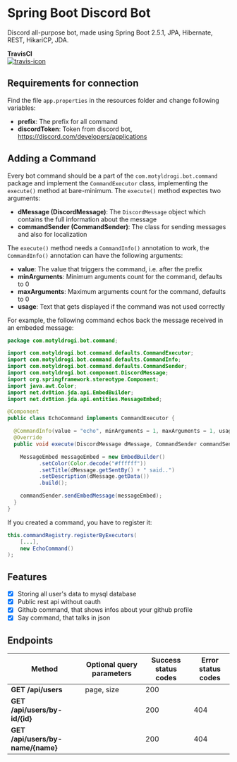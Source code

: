 # Spring Boot Discord Bot
Discord all-purpose bot, made using Spring Boot 2.5.1, JPA, Hibernate, REST, HikariCP, JDA.

**TravisCI**<br>
[![travis-icon]][travis]

Requirements for connection
---
Find the file `app.properties` in the resources folder and change following variables:

- **prefix**: The prefix for all command
- **discordToken**: Token from discord bot, https://discord.com/developers/applications

Adding a Command
---

Every bot command should be a part of the `com.motyldrogi.bot.command` package and implement the `CommandExecutor` class, implementing the `execute()` method at bare-minimum. The `execute()` method expectes two arguments:

- **dMessage (DiscordMessage)**: The `DiscordMessage` object which contains the full information about the message
- **commandSender (CommandSender)**: The class for sending messages and also for localization

The `execute()` method needs a `CommandInfo()` annotation to work, the `CommandInfo()` annotation can have the following arguments:

- **value**: The value that triggers the command, i.e. after the prefix
- **minArguments**: Minimum arguments count for the command, defaults to 0
- **maxArguments**: Maximum arguments count for the command, defaults to 0
- **usage**: Text that gets displayed if the command was not used correctly

For example, the following command echos back the message received in an embeded message:

```java
package com.motyldrogi.bot.command;

import com.motyldrogi.bot.command.defaults.CommandExecutor;
import com.motyldrogi.bot.command.defaults.CommandInfo;
import com.motyldrogi.bot.command.defaults.CommandSender;
import com.motyldrogi.bot.component.DiscordMessage;
import org.springframework.stereotype.Component;
import java.awt.Color;
import net.dv8tion.jda.api.EmbedBuilder;
import net.dv8tion.jda.api.entities.MessageEmbed;

@Component
public class EchoCommand implements CommandExecutor {

  @CommandInfo(value = "echo", minArguments = 1, maxArguments = 1, usage = "<message>")
  @Override
  public void execute(DiscordMessage dMessage, CommandSender commandSender) {

    MessageEmbed messageEmbed = new EmbedBuilder()
          .setColor(Color.decode("#ffffff"))
          .setTitle(dMessage.getSentBy() + " said..")
          .setDescription(dMessage.getData())
          .build();

    commandSender.sendEmbedMessage(messageEmbed);
  }
}
```

If you created a command, you have to register it:
```java
this.commandRegistry.registerByExecutors(
    [...],
    new EchoCommand()
);
```

## Features
- [x] Storing all user's data to mysql database
- [x] Public rest api without oauth
- [x] Github command, that shows infos about your github profile
- [x] Say command, that talks in json

## Endpoints

| Method                                             | Optional query parameters      | Success status codes   | Error status codes |
| -------------------------------------------------- | --------------------------     | ---------------------  | ------------------ |                   
| **GET  /api/users**                                | page, size                     | 200                    |                    |
| **GET  /api/users/by-id/{id}**                     |                                | 200                    | 404                |
| **GET  /api/users/by-name/{name}**                 |                                | 200                    | 404                |

[travis-icon]: https://www.travis-ci.com/Motyldrogi/spring-discord-bot.svg?token=BAY6DRwNfoKsyPs22bzN&branch=main
[travis]: https://www.travis-ci.com/github/Motyldrogi/spring-discord-bot/
